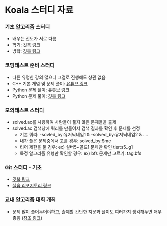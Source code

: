 # Koala 스터디 자료


### 기초 알고리즘 스터디
- 배우는 진도가 서로 다름
- 학기: [깃북 링크](https://70825.gitbook.io/koala_basic_algorithm_study_semester/)
- 방학: [깃북 링크](https://70825.gitbook.io/koala_basic_algorithm_study_education/)


### 코딩테스트 준비 스터디
- 다른 유명한 강의 많으니 그걸로 진행해도 상관 없음
- C++ 기본 개념 및 문제 풀이: [유튜브 링크](https://youtube.com/playlist?list=PLBdD-Necee4nHCmsBQPMmlQz8IYn489zz)
- Python 문제 풀이: [유튜브 링크](https://youtube.com/playlist?list=PLa2CPpx0Q_5u1l1UmEpBvVtOcbzjx7Y12)
- Python 문제 풀이: [깃북 링크](https://koalas-organization.gitbook.io/koala_codingtest_study/)


### 모의테스트 스터디
- solved.ac를 사용하여 사람들이 풀지 않은 문제들을 출제
- solved.ac 검색창에 쿼리를 만들어서 검색 결과를 확인 후 문제를 선정
  * 기본 쿼리: -sovled_by:유저닉네임1 & -solved_by:유저닉네임2 & ....
  * 내가 풀은 문제중에서 고를 경우: solved_by:$me
  * 티어 제한을 둘 경우: ex) 실버5~골드1 문제만 확인 tier:s5..g1
  * 특정 알고리즘 유형만 확인할 경우: ex) bfs 문제만 고르기: tag:bfs


### Git 스터디 - 기초
- [깃북 링크](https://70825.gitbook.io/git-tutorial/)
- [실습 리포지토리 링크](https://github.com/koala-eat-eucalyptus/chrome-extensions-samples)


### 교내 알고리즘 대회 개최
- 문제 많이 풀어두어야하고, 출제할 간단한 지문과 풀이도 여러가지 생각해두면 매우 좋음 ([참조 링크](https://github.com/kauKoala/Create-Programming-Contest))
